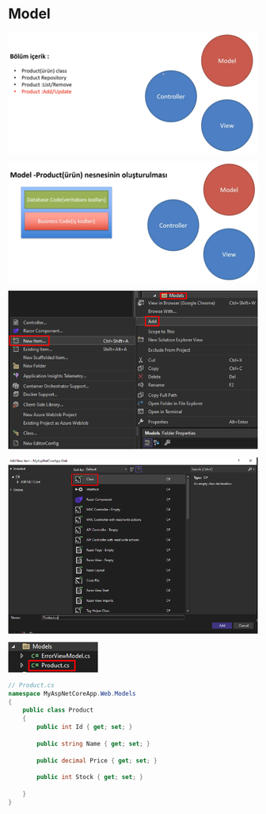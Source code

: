 # Model

![Untitled](Untitled.png)

![Untitled](Untitled%201.png)

![Untitled](Untitled%202.png)

![Untitled](Untitled%203.png)

![Untitled](Untitled%204.png)

```csharp
// Product.cs
namespace MyAspNetCoreApp.Web.Models
{
    public class Product
    {
        public int Id { get; set; }

        public string Name { get; set; }

        public decimal Price { get; set; }

        public int Stock { get; set; }

    }
}
```